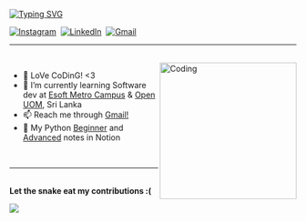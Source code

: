 <a href="https://git.io/typing-svg"><img src="https://readme-typing-svg.herokuapp.com?font=Fira+Code&pause=1000&color=2F6DF7&width=435&lines=I'm+Safni+Nazar;Software+Engineer+student;Full+Stack+Developer+student" alt="Typing SVG" /></a>
<p align="left">
<a href="https://www.instagram.com/shafni50/"><img src="https://img.shields.io/badge/instagram-%23E4405F.svg?&style=for-the-badge&logo=instagram&logoColor=white" alt="Instagram" /></a>&nbsp;
<a href="https://www.linkedin.com/in/safni-nazar-124301261/"><img src="https://img.shields.io/badge/linkedin-%230077B5.svg?&style=for-the-badge&logo=linkedin&logoColor=white" alt="LinkedIn" /></a>&nbsp;
<a href="mailto:shafninasar50@gmail.com?subject=Hello%20Safni!"><img src="https://img.shields.io/badge/gmail-%23D14836.svg?&style=for-the-badge&logo=gmail&logoColor=white" alt="Gmail"/></a>&nbsp;
</p>
<!-- <h3>I’m <i><a href='https://safnisha.mystrikingly.com/'>Safni Nazar</a></i>.</h3> -->
<hr>

<br>

<img align="right" alt="Coding" width="240" src="https://media.giphy.com/media/qgQUggAC3Pfv687qPC/giphy.gif">

- 👨‍ LoVe CoDinG! <3
- 🌱 I’m currently learning Software dev at <a href='https://esoft.lk/'>Esoft Metro Campus</a> & <a href='https://open.uom.lk/'>Open UOM</a>, Sri Lanka
- 📫 Reach me through <a href="mailto:shafninasar50@gmail.com">Gmail!</a>
- 🐍 My Python <a href='https://shafnisha.notion.site/Python-For-Beginners-07c600b75b6c49aea34f083c7b15e4e8'>Beginner</a> and <a href='https://shafnisha.notion.site/Python-advanced-61ec69ce3aa34d3597fd5410b15b20f3'>Advanced</a> notes in Notion

<br>
<hr>
<br> 
<b>Let the snake eat my contributions :( </b>
  
<p align="left"> <img src="https://user-images.githubusercontent.com/120065120/212209674-07b3685e-1127-4f42-9871-3a423d343fa2.svg" /></p>
<!-- ![snake gif](https://github.com/shafni50/shafni50/blob/output/github-contribution-grid-snake.gif) -->
</br>



